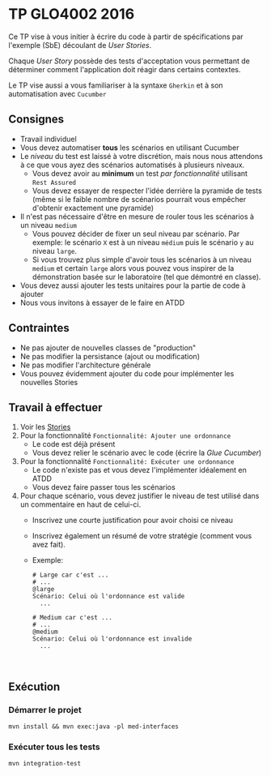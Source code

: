 # TP GLO4002 2016

Ce TP vise à vous initier à écrire du code à partir de spécifications par l'exemple (SbE) découlant de *User Stories*. 

Chaque *User Story* possède des tests d'acceptation vous permettant de déterminer comment l'application doit réagir dans certains contextes.  

Le TP vise aussi a vous familiariser à la syntaxe `Gherkin` et à son automatisation avec `Cucumber` 

## Consignes

-   Travail individuel
-   Vous devez automatiser **tous** les scénarios en utilisant Cucumber
-   Le *niveau* du test est laissé à votre discrétion, mais nous nous attendons à ce que vous ayez des scénarios automatisés à plusieurs niveaux.
    -   Vous devez avoir au **minimum** un test *par fonctionnalité* utilisant `Rest Assured` 
    -   Vous devez essayer de respecter l'idée derrière la pyramide de tests (même si le faible nombre de scénarios pourrait vous empêcher d'obtenir exactement une pyramide)
-   Il n'est pas nécessaire d'être en mesure de rouler tous les scénarios à un niveau `medium` 
    -   Vous pouvez décider de fixer un seul niveau par scénario. Par exemple: le scénario `X` est à un niveau `médium` puis le scénario `y` au niveau `large`.
    -   Si vous trouvez plus simple d'avoir tous les scénarios à un niveau `medium` et certain `large` alors vous pouvez vous inspirer de la démonstration basée sur le laboratoire (tel que démontré en classe).
-   Vous devez aussi ajouter les tests unitaires pour la partie de code à ajouter
-   Nous vous invitons à essayer de le faire en ATDD

## Contraintes

-   Ne pas ajouter de nouvelles classes de "production"
-   Ne pas modifier la persistance (ajout ou modification)
-   Ne pas modifier l'architecture générale
-   Vous pouvez évidemment ajouter du code pour implémenter les nouvelles Stories

## Travail à effectuer

1.  Voir les [Stories](stories.md)
2.  Pour la fonctionnalité `Fonctionnalité: Ajouter une ordonnance` 
    *   Le code est déjà présent
    *   Vous devez relier le scénario avec le code (écrire la *Glue Cucumber*) 
3.  Pour la fonctionnalité `Fonctionnalité: Exécuter une ordonnance` 
    *   Le code n'existe pas et vous devez l'implémenter idéalement en ATDD
    *   Vous devez faire passer tous les scénarios
4.  Pour chaque scénario, vous devez justifier le niveau de test utilisé dans un commentaire en haut de celui-ci.
    *   Inscrivez une courte justification pour avoir choisi ce niveau

    *   Inscrivez également un résumé de votre stratégie (comment vous avez fait).

    *   Exemple: 

        ``` gherkin
        # Large car c'est ...
        # ...
        @large
        Scénario: Celui où l'ordonnance est valide
          ...
          
        # Medium car c'est ...
        # ...
        @medium
        Scénario: Celui où l'ordonnance est invalide
          ...
        ```

        ​

## Exécution

### Démarrer le projet

`mvn install && mvn exec:java -pl med-interfaces`

### Exécuter tous les tests

`mvn integration-test`